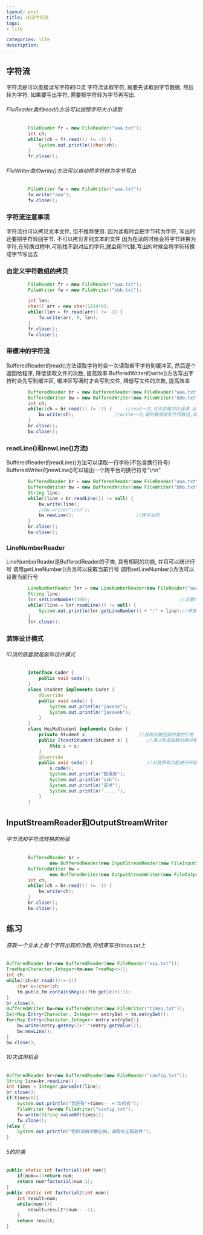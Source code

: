 ```yaml
---
layout: post
title: IO流字符流
tags:
- life

categories: life
description:
---
```

## 字符流
 字符流是可以直接读写字符的IO流
 字符流读取字符, 就要先读取到字节数据, 然后转为字符. 如果要写出字符, 需要把字符转为字节再写出.    
###### FileReader类的read()方法可以按照字符大小读取
```java
		FileReader fr = new FileReader("aaa.txt");				
		int ch;
		while((ch = fr.read()) != -1) {							
			System.out.println((char)ch);						
		}		
		fr.close();											
```

###### FileWriter类的write()方法可以自动把字符转为字节写出
```java
		FileWriter fw = new FileWriter("aaa.txt");
		fw.write("aaa");
		fw.close();
```


### 字符流注意事项
字符流也可以拷贝文本文件, 但不推荐使用. 因为读取时会把字节转为字符, 写出时还要把字符转回字节.
不可以拷贝非纯文本的文件
因为在读的时候会将字节转换为字符,在转换过程中,可能找不到对应的字符,就会用?代替,写出的时候会将字符转换成字节写出去


### 自定义字符数组的拷贝
```java
		FileReader fr = new FileReader("aaa.txt");			
		FileWriter fw = new FileWriter("bbb.txt");			

		int len;
		char[] arr = new char[1024*8];						
		while((len = fr.read(arr)) != -1) {					
			fw.write(arr, 0, len);							
		}
		fr.close();										
		fw.close();
```

### 带缓冲的字符流
BufferedReader的read()方法读取字符时会一次读取若干字符到缓冲区, 然后逐个返回给程序, 降低读取文件的次数, 提高效率
BufferedWriter的write()方法写出字符时会先写到缓冲区, 缓冲区写满时才会写到文件, 降低写文件的次数, 提高效率
```java
		BufferedReader br = new BufferedReader(new FileReader("aaa.txt"));
		BufferedWriter bw = new BufferedWriter(new FileWriter("bbb.txt"));
		int ch;				
		while((ch = br.read()) != -1) {		//read一次,会先将缓冲区读满,从缓冲去中一个一个的返给临时变量c
			bw.write(ch);				//write一次,是将数据装到字符数组,装满后再一起写出去
		}
		br.close();							
		bw.close();  
```

### readLine()和newLine()方法)
BufferedReader的readLine()方法可以读取一行字符(不包含换行符号)
BufferedWriter的newLine()可以输出一个跨平台的换行符号"\r\n"
```java
		BufferedReader br = new BufferedReader(new FileReader("aaa.txt"));
		BufferedWriter bw = new BufferedWriter(new FileWriter("bbb.txt"));
		String line;
		while((line = br.readLine()) != null) {
			bw.write(line);
			//bw.write("\r\n");				
			bw.newLine();						//跨平台的
		}
		br.close();
		bw.close();
```

### LineNumberReader
 LineNumberReader是BufferedReader的子类, 具有相同的功能, 并且可以统计行号
调用getLineNumber()方法可以获取当前行号
调用setLineNumber()方法可以设置当前行号

```java
		LineNumberReader lnr = new LineNumberReader(new FileReader("aaa.txt"));
		String line;
		lnr.setLineNumber(100);									//设置行号
		while((line = lnr.readLine()) != null) {
			System.out.println(lnr.getLineNumber() + ":" + line);//获取行号
		}
		lnr.close();
```

### 装饰设计模式
###### IO流的嵌套就是装饰设计模式
```java
		interface Coder {
			public void code();
		}
		class Student implements Coder {
			@Override
			public void code() {
				System.out.println("javase");
				System.out.println("javaweb");
			}
		}
		class HeiMaStudent implements Coder {
			private Student s;					 //获取到被包装的类的引用
			public ItcastStudent(Student s) {		//通过构造函数创建对象的时候,传入被包装的对象
				this.s = s;
			}
			@Override
			public void code() {					//对其原有功能进行升级
				s.code();
				System.out.println("数据库");
				System.out.println("ssh");
				System.out.println("安卓");
				System.out.println(".....");
			}
		}
```

##  InputStreamReader和OutputStreamWriter
###### 字节流和字符流转换的桥梁
```java
		BufferedReader br = 									
				new BufferedReader(new InputStreamReader(new FileInputStream("UTF-8.txt"), "UTF-8"));
		BufferedWriter bw = 					
				new BufferedWriter(new OutputStreamWriter(new FileOutputStream("GBK.txt"), "GBK"));
		int ch;
		while((ch = br.read()) != -1) {
			bw.write(ch);
		}
		br.close();
		bw.close();
```


## 练习
###### 获取一个文本上每个字符出现的次数,将结果写在times.txt上
```java
BufferedReader br=new BufferedReader(new FileReader("xxx.txt"));
TreeMap<Character,Integer>tm=new TreeMap<>();
int ch;
while((ch=br.read())!=-1){
    char c=(char)ch;
    tm.put(c,tm.containsKey(c)?tm.get(c)+1:1);
}
br.close();
BufferedWriter bw=new BufferedWriter(new FileWriter("times.txt"));
Set<Map.Entry<Character, Integer>> entrySet = tm.entrySet();
for(Map.Entry<Character,Integer> entry:entrySet){
    bw.write(entry.getKey()+":"+entry.getValue());
    bw.newLine();
}
bw.close();
```
###### 10次试用机会
```java
BufferedReader br=new BufferedReader(new FileReader("config.txt"));
String line=br.readLine();
int times = Integer.parseInt(line);
br.close();
if(times>0){
    System.out.println("您还有"+times-- +"次机会");
    FileWriter fw=new FileWriter("config.txt");
    fw.write(String.valueOf(times));
    fw.close();
}else {
    System.out.println("您的试用次数已到，请购买正版软件");
}
```
###### 5的阶乘
```java
public static int factorial(int num){
    if(num==1)return num;
    return num*factorial(num-1);
}
public static int factorial2(int num){
    int result=num;
    while(num>1){
        result=result*(num-- -1);
    }
    return result;
}
```
